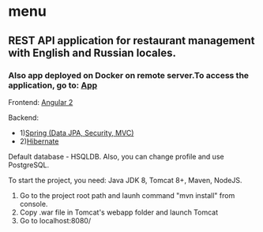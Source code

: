 # menu 

## REST API application for restaurant management with English and Russian locales.

### Also app deployed on Docker on remote server.To access the application, go to: <a href="http://198.211.120.104:8081">App</a>


Frontend: <a href="https://angular.io/"> Angular 2</a>

Backend:
- 1)<a href="https://spring.io/">Spring (Data JPA, Security, MVC)</a>
- 2)<a href="http://hibernate.org/">Hibernate</a>
         
Default database - HSQLDB. Also, you can change profile and use PostgreSQL.

To start the project, you need: Java JDK 8, Tomcat 8+, Maven, NodeJS.
1) Go to the project root path and launh command "mvn install" from console.
2) Copy .war file in Tomcat's webapp folder and launch Tomcat
3) Go to localhost:8080/
